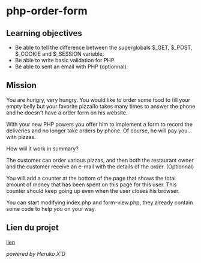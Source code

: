 # php-order-form

## Learning objectives

* Be able to tell the difference between the superglobals $_GET, $_POST, $_COOKIE and $_SESSION variable.
* Be able to write basic validation for PHP.
* Be able to sent an email with PHP (optionnal).

## Mission

You are hungry, very hungry. You would like to order some food to fill your empty belly but your favorite pizzaïlo takes many times to answer the phone and he doesn't have a order form on his website.

With your new PHP powers you offer him to implement a form to record the deliveries and no longer take orders by phone. Of course, he will pay you... with pizzas.

How will it work in summary?

The customer can order various pizzas, and then both the restaurant owner and the customer receive an e-mail with the details of the order. (Optionnal)

You will add a counter at the bottom of the page that shows the total amount of money that has been spent on this page for this user. This counter should keep going up even when the user closes his browser.

You can start modifying index.php and form-view.php, they already contain some code to help you on your way.

## Lien du projet
[lien](https://josue-u-php-order-form.herokuapp.com/)

_powered by Heruko X'D_